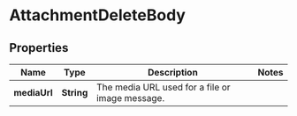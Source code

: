

# AttachmentDeleteBody

## Properties

Name | Type | Description | Notes
------------ | ------------- | ------------- | -------------
**mediaUrl** | **String** | The media URL used for a file or image message. | 



